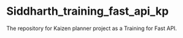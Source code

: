 # Siddharth_training_fast_api_kp
The repository for Kaizen planner project as a Training for Fast API.
